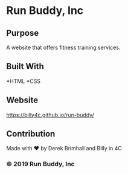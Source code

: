 # Run Buddy, Inc

## Purpose
A website that offers fitness training services.

## Built With
*HTML
*CSS

## Website
https://billy4c.github.io/run-buddy/

## Contribution
Made with ❤️ by Derek Brimhall and Billy in 4C

### &copy;  2019 Run Buddy, Inc
